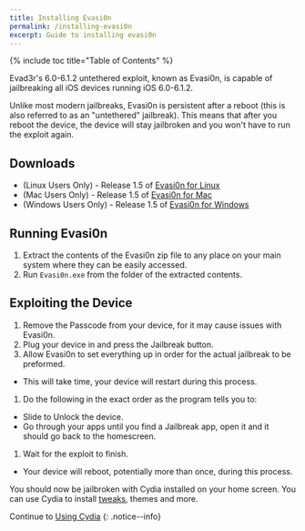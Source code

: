 ```yaml
---
title: Installing Evasi0n
permalink: /installing-evasi0n
excerpt: Guide to installing evasi0n
---
```


{% include toc title="Table of Contents" %}

Evad3r's 6.0-6.1.2 untethered exploit, known as Evasi0n, is capable of jailbreaking all iOS devices running iOS 6.0-6.1.2.

Unlike most modern jailbreaks, Evasi0n is persistent after a reboot (this is also referred to as an "untethered" jailbreak). This means that after you reboot the device, the device will stay jailbroken and you won't have to run the exploit again.

## Downloads

- (Linux Users Only) - Release 1.5 of [Evasi0n for Linux](https://sites.google.com/site/evad3rs/evasi0n-linux-1.5-9cde20f28818ac84a776f2db463c265db00c1021-release.tar.lzma)
- (Mac Users Only) - Release 1.5 of [Evasi0n for Mac](https://sites.google.com/site/evad3rs/evasi0n-mac-1.5-9cde20f28818ac84a776f2db463c265db00c1021-release.dmg)
- (Windows Users Only) - Release 1.5 of [Evasi0n for Windows](https://sites.google.com/site/evad3rs/evasi0n-win-1.5-9cde20f28818ac84a776f2db463c265db00c1021-release.zip)

## Running Evasi0n

1. Extract the contents of the Evasi0n zip file to any place on your main system where they can be easily accessed.
1. Run `Evasi0n.exe` from the folder of the extracted contents.

## Exploiting the Device

1. Remove the Passcode from your device, for it may cause issues with Evasi0n.
1. Plug your device in and press the Jailbreak button.
1. Allow Evasi0n to set everything up in order for the actual jailbreak to be preformed.
  + This will take time, your device will restart during this process.
1. Do the following in the exact order as the program tells you to:
  + Slide to Unlock the device.
  + Go through your apps until you find a Jailbreak app, open it and it should go back to the homescreen.
1. Wait for the exploit to finish. 
  + Your device will reboot, potentially more than once, during this process.

You should now be jailbroken with Cydia installed on your home screen. You can use Cydia to install [tweaks](faq#tweaks), themes and more.

Continue to [Using Cydia](using-cydia)
{: .notice--info}
